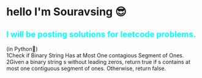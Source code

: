 <h1><b>hello I'm Souravsing 😎</b></h1>
<h2 style="color:aqua">I will be posting solutions for leetcode problems.</h2>
(in Python🐍)
<br>
<a href="1" style="text-decoration:none">1Check if Binary String Has at Most One contagious Segment of Ones.</a><br>
<a href="1" style="text-decoration:none">2Given a binary string s ​​​​​without leading zeros, return true​​​ if s contains at most one contiguous segment of ones. Otherwise, return false.</a>

